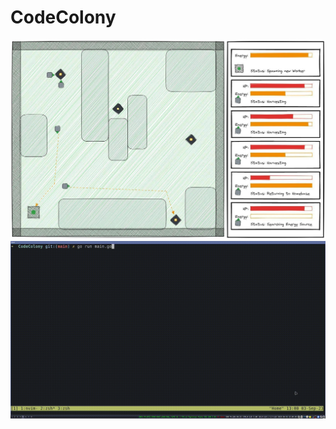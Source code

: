 # CodeColony
![](https://github.com/lhoffjann/CodeColony/blob/main/concept.jpeg)
![](https://github.com/lhoffjann/CodeColony/blob/main/codecolony.gif)

